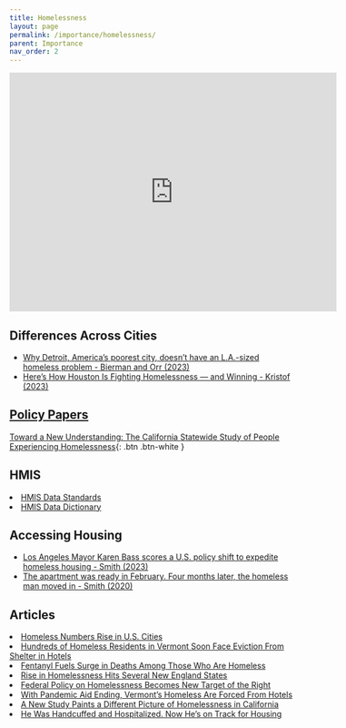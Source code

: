 ```yaml
---
title: Homelessness
layout: page
permalink: /importance/homelessness/
parent: Importance
nav_order: 2
---
```


<iframe src="https://slides.com/pharringtonp19/housing-homelessness-lecture-two/embed" width="576" height="420" title="Housing & Homelessness Lecture Two" scrolling="no" frameborder="0" webkitallowfullscreen mozallowfullscreen allowfullscreen></iframe>

## **Differences Across Cities**
<ul>
<li> <a href="https://www.latimes.com/homeless-housing/story/2023-08-14/homelessness-los-angeles-vs-detroit?utm_id=108278&sfmc_id=4959603&skey_id=070feea221b3a0c42a2dc01e8f50459ead7677f19f81ab7ef9017ded4125fd15"> Why Detroit, America’s poorest city, doesn’t have an L.A.-sized homeless problem - Bierman and Orr (2023)</a></li>
<li> <a href="https://www.nytimes.com/2023/11/22/opinion/homeless-houston-dallas.html"> Here’s How Houston Is Fighting Homelessness — and Winning - Kristof (2023) </li>
</ul>

## **Policy Papers**

[Toward a New Understanding: The California Statewide Study
of People Experiencing Homelessness](https://homelessness.ucsf.edu/our-impact/our-studies/california-statewide-study-people-experiencing-homelessness){: .btn .btn-white }

## **HMIS**
<li><a href="https://files.hudexchange.info/resources/documents/HMIS-Data-Standards-Manual.pdf">HMIS Data Standards</a></li>

<li><a href="https://files.hudexchange.info/resources/documents/HMIS-Data-Dictionary.pdf">HMIS Data Dictionary</a></li>

## **Accessing Housing**
<ul>
<li> <a href="https://www.latimes.com/california/story/2023-08-16/los-angeles-mayor-karen-bass-scores-a-us-policy-shift-to-expedite-homeless-housing" >Los Angeles Mayor Karen Bass scores a U.S. policy shift to expedite homeless housing - Smith (2023) </a> </li>
<li> <a href="https://www.latimes.com/california/story/2020-07-24/the-apartment-was-vacated-in-february-after-a-four-month-wait-the-homeless-man-finally-moved-in"> The apartment was ready in February. Four months later, the homeless man moved in - Smith (2020)</a></li>
</ul>


## **Articles**
<li><a href="https://www.wsj.com/articles/homeless-numbers-rise-in-u-s-cities-fd59bc7b">Homeless Numbers Rise in U.S. Cities</a></li>

<li><a href="https://www.wsj.com/articles/hundreds-of-homeless-residents-in-vermont-soon-face-eviction-from-shelter-in-hotels-ce7d5208">Hundreds of Homeless Residents in Vermont Soon Face Eviction From Shelter in Hotels</a></li>

<li><a href="https://www.wsj.com/articles/fentanyl-fuels-surge-in-deaths-among-those-who-are-homeless-6490366a?mod=article_inline">Fentanyl Fuels Surge in Deaths Among Those Who Are Homeless</a></li>

<li><a href="https://www.wsj.com/articles/rise-in-homelessness-hits-several-new-england-states-11675695322?mod=article_inline">Rise in Homelessness Hits Several New England States</a></li>

<li><a href="https://www.nytimes.com/2023/06/20/us/politics/federal-policy-on-homelessness-becomes-new-target-of-the-right.html">Federal Policy on Homelessness Becomes New Target of the Right</a></li>

<li><a href="https://www.nytimes.com/2023/06/20/us/vermont-homeless-pandemic-aid.html">With Pandemic Aid Ending, Vermont’s Homeless Are Forced From Hotels</a></li>

<li><a href="https://www.nytimes.com/2023/06/20/us/california-homelessness-study.html?action=click&algo=bandit-all-surfaces-time-cutoff-30_impression_cut_3_filter_new_arm_5_1&alpha=0.05&block=more_in_recirc&fellback=false&imp_id=812366931&impression_id=0511d473-1040-11ee-a3d6-45cf94ee6bf8&index=4&pgtype=Article&pool=more_in_pools%2Fus&region=footer&req_id=895183939&surface=eos-more-in&variant=0_bandit-all-surfaces-time-cutoff-30_impression_cut_3_filter_new_arm_5_1">A New Study Paints a Different Picture of Homelessness in California</a></li>

<li><a href="https://www.nytimes.com/2023/06/25/nyregion/mentally-ill-homeless-nyc.html">He Was Handcuffed and Hospitalized. Now He’s on Track for Housing</a></li>










